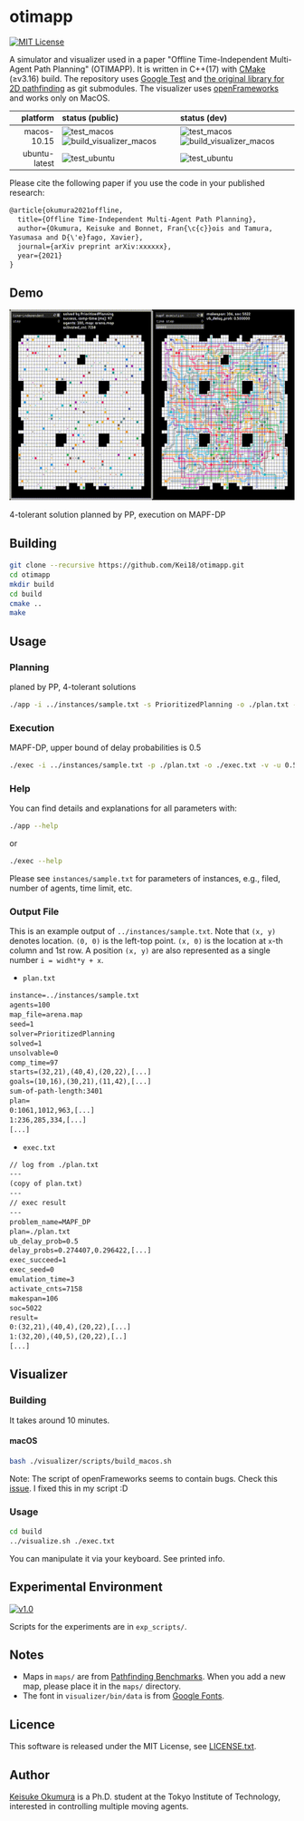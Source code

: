 otimapp
===
[![MIT License](http://img.shields.io/badge/license-MIT-blue.svg?style=flat)](LICENSE)

A simulator and visualizer used in a paper "Offline Time-Independent Multi-Agent Path Planning" (OTIMAPP).
It is written in C++(17) with [CMake](https://cmake.org/) (≥v3.16) build.
The repository uses [Google Test](https://github.com/google/googletest) and [the original library for 2D pathfinding](https://github.com/Kei18/grid-pathfinding) as git submodules.
The visualizer uses [openFrameworks](https://openframeworks.cc) and works only on MacOS.


| platform | status (public) | status (dev) |
| ---: | :--- |:--- |
| macos-10.15 | ![test_macos](https://github.com/Kei18/otimapp/workflows/test_macos/badge.svg?branch=public) ![build_visualizer_macos](https://github.com/Kei18/otimapp/workflows/build_visualizer_macos/badge.svg?branch=public) | ![test_macos](https://github.com/Kei18/otimapp/workflows/test_macos/badge.svg?branch=dev) ![build_visualizer_macos](https://github.com/Kei18/otimapp/workflows/build_visualizer_macos/badge.svg?branch=dev) |
| ubuntu-latest | ![test_ubuntu](https://github.com/Kei18/otimapp/workflows/test_ubuntu/badge.svg?branch=public) | ![test_ubuntu](https://github.com/Kei18/otimapp/workflows/test_ubuntu/badge.svg?branch=dev) |


Please cite the following paper if you use the code in your published research:
```
@article{okumura2021offline,
  title={Offline Time-Independent Multi-Agent Path Planning},
  author={Okumura, Keisuke and Bonnet, Fran{\c{c}}ois and Tamura, Yasumasa and D{\'e}fago, Xavier},
  journal={arXiv preprint arXiv:xxxxxx},
  year={2021}
}
```


## Demo
![100 agents in arena](./material/sample.gif)

4-tolerant solution planned by PP, execution on MAPF-DP

## Building

```sh
git clone --recursive https://github.com/Kei18/otimapp.git
cd otimapp
mkdir build
cd build
cmake ..
make
```

## Usage
### Planning
planed by PP, 4-tolerant solutions
```sh
./app -i ../instances/sample.txt -s PrioritizedPlanning -o ./plan.txt -v -f 4
```

### Execution
MAPF-DP, upper bound of delay probabilities is 0.5
```sh
./exec -i ../instances/sample.txt -p ./plan.txt -o ./exec.txt -v -u 0.5
```

### Help
You can find details and explanations for all parameters with:
```sh
./app --help
```
or
```sh
./exec --help
```

Please see `instances/sample.txt` for parameters of instances, e.g., filed, number of agents, time limit, etc.

### Output File

This is an example output of `../instances/sample.txt`.
Note that `(x, y)` denotes location.
`(0, 0)` is the left-top point.
`(x, 0)` is the location at `x`-th column and 1st row.
A position `(x, y)` are also represented as a single number `i = widht*y + x`.

- `plan.txt`

```txt
instance=../instances/sample.txt
agents=100
map_file=arena.map
seed=1
solver=PrioritizedPlanning
solved=1
unsolvable=0
comp_time=97
starts=(32,21),(40,4),(20,22),[...]
goals=(10,16),(30,21),(11,42),[...]
sum-of-path-length:3401
plan=
0:1061,1012,963,[...]
1:236,285,334,[...]
[...]
```

- `exec.txt`

```txt
// log from ./plan.txt
---
(copy of plan.txt)
---
// exec result
---
problem_name=MAPF_DP
plan=./plan.txt
ub_delay_prob=0.5
delay_probs=0.274407,0.296422,[...]
exec_succeed=1
exec_seed=0
emulation_time=3
activate_cnts=7158
makespan=106
soc=5022
result=
0:(32,21),(40,4),(20,22),[...]
1:(32,20),(40,5),(20,22),[..]
[...]
```

## Visualizer

### Building
It takes around 10 minutes.

#### macOS
```sh
bash ./visualizer/scripts/build_macos.sh
```

Note: The script of openFrameworks seems to contain bugs. Check this [issue](https://github.com/openframeworks/openFrameworks/issues/6623). I fixed this in my script :D


### Usage
```sh
cd build
../visualize.sh ./exec.txt
```

You can manipulate it via your keyboard. See printed info.


## Experimental Environment
[![v1.0](https://img.shields.io/badge/tag-v1.0-blue.svg?style=flat)](https://github.com/Kei18/otimapp/releases/tag/v1.0)

Scripts for the experiments are in `exp_scripts/`.

## Notes
- Maps in `maps/` are from [Pathfinding Benchmarks](https://movingai.com/benchmarks/).
  When you add a new map, please place it in the `maps/` directory.
- The font in `visualizer/bin/data` is from [Google Fonts](https://fonts.google.com/).

## Licence
This software is released under the MIT License, see [LICENSE.txt](LICENCE.txt).

## Author
[Keisuke Okumura](https://kei18.github.io) is a Ph.D. student at the Tokyo Institute of Technology, interested in controlling multiple moving agents.
